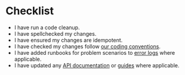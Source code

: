 # Checklist

- I have run a code cleanup.
- I have spellchecked my changes.
- I have ensured my changes are idempotent.
- I have checked my changes follow [our coding conventions](https://github.com/wealthkernel/wkpedia/blob/main/Guidelines%20and%20Standards/coding-conventions.md).
- I have added runbooks for problem scenarios to [error logs](https://github.com/wealthkernel/wkpedia/blob/main/Guidelines%20and%20Standards/coding-conventions.md#add-documentation-and-run-books) where applicable.
- I have updated any [API documentation](https://github.com/wealthkernel/Api-Documentation) or [guides](https://github.com/wealthkernel/api-documentation-guides) where applicable.
